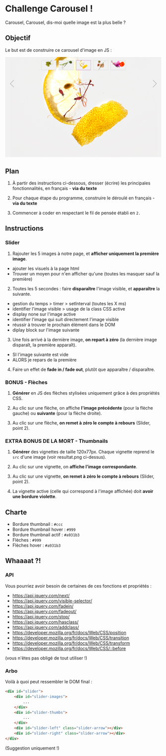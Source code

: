 # Challenge Carousel !

Carousel, Carousel, dis-moi quelle image est la plus belle ?

## Objectif

Le but est de construire ce carousel d'image en JS :

![resultat](resultat.png)

## Plan

1. À partir des instructions ci-dessous, dresser (écrire) les principales fonctionnalités, en français - **via du texte**

2. Pour chaque étape du programme, construire le déroulé en français - **via du texte**

3. Commencer à coder en respectant le fil de pensée établi en `2.`

## Instructions

### Slider

1. Rajouter les 5 images à notre page, et **afficher uniquement la première image**.
 - ajouter les visuels à la page html
 - Trouver un moyen pour n'en afficher qu'une (toutes les masquer sauf la première)

2. Toutes les 5 secondes : faire **disparaître** l'image visible, et **apparaître** la suivante.
  - gestion du temps > timer > setInterval (toutes les X ms)
  - identifier l'image visible > usage de la class CSS active
  - display none sur l'image active
  - identifier l'image qui suit directement l'image visible
  - réussir à trouver le prochain élément dans le DOM
  - diplay block sur l'image suivante


3. Une fois arrivé à la dernière image, **on repart à zéro** (la dernière image disparaît, la première apparaît).

  - SI l'image suivante est vide
  - ALORS je repars de la première

4. Faire un effet de **fade in / fade out**, plutôt que apparaître / disparaître.

### BONUS - Flèches

1. **Générer** en JS des flèches stylisées uniquement grâce à des propriétés CSS.

2. Au clic sur une flèche, on affiche **l'image précédente** (pour la flèche gauche) ou **suivante** (pour la flèche droite).

3. Au clic sur une flèche, **on remet à zéro le compte à rebours** (Slider, point 2).

### EXTRA BONUS DE LA MORT - Thumbnails

1. **Générer** des vignettes de taille 120x77px. Chaque vignette reprend le `src` d'une image (voir resultat.png ci-dessus).

2. Au clic sur une vignette, on **affiche l'image correspondante**.

3. Au clic sur une vignette, **on remet à zéro le compte à rebours** (Slider, point 2).

4. La vignette active (celle qui correspond à l'image affichée) doit **avoir une bordure violette**.


## Charte

* Bordure thumbnail : `#ccc`
* Bordure thumbnail hover : `#999`
* Bordure thumbnail actif : `#a931b3`
* Flèches : `#999`
* Flèches hover : `#a931b3`


## Whaaaat ?!

### API

Vous pourriez avoir besoin de certaines de ces fonctions et propriétés :

* https://api.jquery.com/next/
* https://api.jquery.com/visible-selector/
* https://api.jquery.com/fadein/
* https://api.jquery.com/fadeout/
* https://api.jquery.com/stop/
* https://api.jquery.com/hasclass/
* https://api.jquery.com/addclass/
* https://developer.mozilla.org/fr/docs/Web/CSS/position
* https://developer.mozilla.org/fr/docs/Web/CSS/transition
* https://developer.mozilla.org/fr/docs/Web/CSS/transform
* https://developer.mozilla.org/fr/docs/Web/CSS/::before

(vous n'êtes pas obligé de tout utiliser !)

### Arbo

Voilà à quoi peut ressembler le DOM final :

```html
<div id="slider">
	<div id="slider-images">
		...
	</div>
	<div id="slider-thumbs">
		...
	</div>
	<div id="slider-left" class="slider-arrow"></div>
	<div id="slider-right" class="slider-arrow"></div>
</div>
```

(Suggestion uniquement !)
